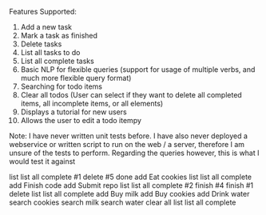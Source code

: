
Features Supported: 
1. Add a new task
2. Mark a task as finished
3. Delete tasks 
4. List all tasks to do 
5. List all complete tasks 
6. Basic NLP for flexible queries (support for usage of multiple verbs, and much more flexible query format)
7. Searching for todo items
8. Clear all todos (User can select if they want to delete all completed items, all incomplete items, or all elements)
9. Displays a tutorial for new users
10. Allows the user to edit a todo itempy


Note: I have never written unit tests before. I have also never deployed a webservice or written script to run on
the web / a server, therefore I am unsure of the tests to perform. Regarding the queries however, this is what I would 
test it against 

  list 
  list all complete
  #1 delete
  #5 done 
  add Eat cookies 
  list 
  list all complete 
  add Finish code 
  add Submit repo 
  list 
  list all complete 
  #2 finish
  #4 finish
  #1 delete
  list 
  list all complete
  add Buy milk 
  add Buy cookies
  add Drink water 
  search cookies 
  search milk 
  search water 
  clear all
  list 
  list all complete
